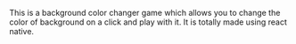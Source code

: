 This is a background color changer game which allows you to change the color of background on a click and play with it.
It is totally made using react native.
